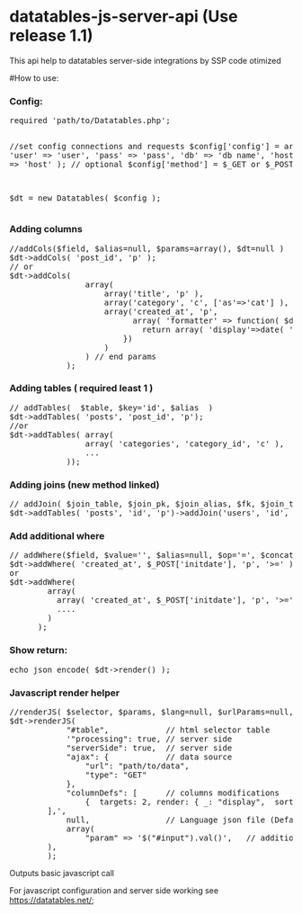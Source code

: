 # datatables-js-server-api (Use release 1.1)
This api help to datatables server-side integrations by SSP code otimized

#How to use:
<h3>Config:</h3>
<pre>
required 'path/to/Datatables.php';

//set config connections and requests
$config['config'] = array(
                'user' => 'user',
                'pass' => 'pass',
                'db'   => 'db name',
                'host' => 'host'
            ); 
// optional
$config['method'] = $_GET or $_POST; 

$dt = new Datatables( $config );
</pre>

<h3>Adding columns</h3>         
<pre>
//addCols($field, $alias=null, $params=array(), $dt=null ) 
$dt->addCols( 'post_id', 'p' );
// or
$dt->addCols( 
				array( 
					array('title', 'p' ),
					array('category', 'c', ['as'=>'cat'] ),
					array('created_at', 'p', 
					      array( 'formatter' => function( $d, $row ) {
            				return array( 'display'=>date( 'd/m/Y', strtotime($d) ), 'timestamp'=>$d ); // output formated
        				})
					)
				) // end params
			);
</pre>

<h3>Adding tables ( required least 1 )</h3>
<pre>
// addTables(  $table, $key='id', $alias  )
$dt->addTables( 'posts', 'post_id', 'p');
//or
$dt->addTables( array(
				array( 'categories', 'category_id', 'c' ),
				...
			));
</pre>

<h3>Adding joins (new method linked)</h3>
<pre>
// addJoin( $join_table, $join_pk, $join_alias, $fk, $join_type='' )
$dt->addTables( 'posts', 'id', 'p')->addJoin('users', 'id', 'u', 'user_id', 'LEFT')->addJoin('users','id','a','autor')
</pre>

<h3>Add additional where </h3>
<pre>
// addWhere($field, $value='', $alias=null, $op='=', $concat='and' )
$dt->addWhere( 'created_at', $_POST['initdate'], 'p', '>=' );
or 
$dt->addWhere( 
        array(
          array( 'created_at', $_POST['initdate'], 'p', '>='),
          ....
        )
      );
</pre>

<h3>Show return:</h3>
<pre>
echo json_encode( $dt->render() );
</pre>

<h3>Javascript render helper</h3>
<pre>
//renderJS( $selector, $params, $lang=null, $urlParams=null, $inst='table' )
$dt->renderJS(
			"#table",            // html selector table   
			'"processing": true, // server side
			"serverSide": true,  // server side
			"ajax": {            // data source
				"url": "path/to/data",
				"type": "GET"
			},
			"columnDefs": [      // columns modifications
	            {  targets: 2, render: { _: "display",  sort: "timestamp"  }  	}, //get date formated
	    ],',
			null,                // Language json file (Default portuguese-br) | see doc https://datatables.net/plug-ins/i18n/
			array( 
				"param" => '$("#input").val()',   // additional url parameters to filter data source
	    ),
		);
</pre>
Outputs basic javascript call 

For javascript configuration and server side working see https://datatables.net/;
